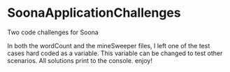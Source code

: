 # SoonaApplicationChallenges
Two code challenges for Soona

In both the wordCount and the mineSweeper files, I left one of the test cases hard coded as a variable.  This variable can be changed to test other scenarios.  All solutions print 
to the console. enjoy!
